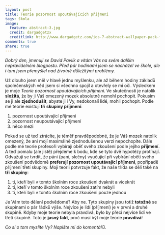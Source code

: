 ```yaml
---
layout: post
title: Teorie pozornost upoutávajících příjmení
tags: škola
image:
  feature: abstract-3.jpg
  credit: dargadgetzx
  creditlink: http://www.dargadgetz.com/ios-7-abstract-wallpaper-pack-for-iphone-5-and-ipod-touch-retina/
comments: true
share: true
---
```


_Dobrý den, jmenuji se David Pavlík a vítám Vás na svém dalším nepravidelném blogpostu.
Před pár hodinami jsem se nacházel ve škole, ale i tam jsem přemýšlel nad životně důležitými problémy._

Už dlouho jsem měl v hlavě jednu myšlenku, ale až během hodiny základů společenských věd jsem si všechno spojil a otevřely se mi oči. Výsledkem je moje _Teorie pozornost upoutávajících příjmení_. Ve skutečnosti je natolik **složitá**, že by ji Váš omezený mozek absolutně nemohl pochopit. Pokusím se ji ale **zjednodušit**, abyste ji i Vy, nedokonalí lidé, mohli pochopit.
Podle mé teorie existují **tři skupiny příjmení**:

1.  pozornost upoutávající příjmení
2.  pozornost neupoutávající příjmení
3.  něco mezi

Pokud se už teď ztrácíte, je téměř pravděpodobné, že je Váš mozek natolik omezený, že ani mojí maximálně zjednodušenou verzi nepochopíte.
Dále podle mé teorie profesoři vybírají oběť svého zkoušení podle jejího **příjmení**. A teď pomalu (ale jistě) přejdeme k bodu, kde se tyto dvě hypotézy protínají.
Odvažuji se tvrdit, že páni (paní, slečny) vyučující při vybírání oběti svého zkoušení podvědomě **preferují pozornost upoutávající příjmení**, popřípadě příjmení třetí skupiny.
Moji teorii potvrzuje fakt, že naše třída se dělí také na **tři skupiny**:

1.  ti, kteří byli v tomto školním roce zkoušeni dvakrát a vícekrát
2.  ti, kteří v tomto školním roce zkoušeni zatím nebyli
3.  ti, kteří byli v tomto školním roce zkoušeni pouze jednou

Je Vám toto dělení podvědomé? Aby ne. Tyto skupiny jsou totiž **totožné** se skupinami o pár řádků výše.
Nejvíce je lidí (příjmení) je v první a druhé skupině. Kdyby moje teorie nebyla pravdivá, bylo by přeci nejvíce lidí ve třetí skupině. Toto je **jasný fakt**, proč musí být moje teorie **pravdivá**!

_Co si o tom myslíte Vy? Napište mi do komentářů._
